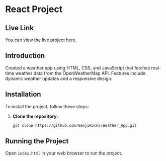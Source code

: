 # React Project

## Live Link
You can view the live project [here](<https://weather-app-nu-indol-94.vercel.app/>).

## Introduction
Created a weather app using HTML, CSS, and JavaScript that fetches real-time weather data from the OpenWeatherMap API. Features include dynamic weather updates and a responsive design.

## Installation
To install the project, follow these steps:

1. **Clone the repository:**

    ```sh
    git clone https://github.com/GenjiRocks/Weather_App.git
    ```



## Running the Project
Open `index.html` in your web browser to run the project.
